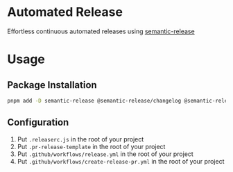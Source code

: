 # Automated Release

Effortless continuous automated releases using [semantic-release](https://github.com/semantic-release)

# Usage

## Package Installation

```bash
pnpm add -D semantic-release @semantic-release/changelog @semantic-release/git @semantic-release/github
```

## Configuration

1. Put `.releaserc.js` in the root of your project
2. Put `.pr-release-template` in the root of your project
3. Put `.github/workflows/release.yml` in the root of your project
4. Put `.github/workflows/create-release-pr.yml` in the root of your project
